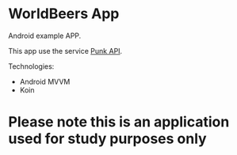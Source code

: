 # WorldBeers App

Android example APP.

This app use the service [Punk API](https://punkapi.com/documentation/v2 ). 

Technologies:
* Android MVVM
* Koin

# Please note this is an application used for study purposes only